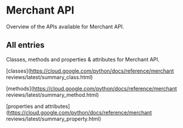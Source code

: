 [
This is a templated file. Adding content to this file may result in it being
reverted. Instead, if you want to place additional content, create an
"overview_content.md" file in `docs/` directory. The Sphinx tool will
pick up on the content and merge the content.
]: #

# Merchant API

Overview of the APIs available for Merchant API.

## All entries

Classes, methods and properties & attributes for
Merchant API.

[classes](https://cloud.google.com/python/docs/reference/merchant reviews/latest/summary_class.html)

[methods](https://cloud.google.com/python/docs/reference/merchant reviews/latest/summary_method.html)

[properties and
attributes](https://cloud.google.com/python/docs/reference/merchant reviews/latest/summary_property.html)
